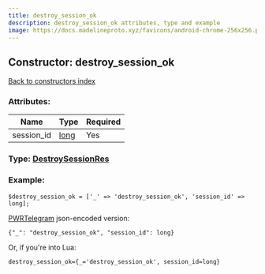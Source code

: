 ```yaml
---
title: destroy_session_ok
description: destroy_session_ok attributes, type and example
image: https://docs.madelineproto.xyz/favicons/android-chrome-256x256.png
---
```

## Constructor: destroy\_session\_ok  
[Back to constructors index](index.md)



### Attributes:

| Name     |    Type       | Required |
|----------|---------------|----------|
|session\_id|[long](../types/long.md) | Yes|



### Type: [DestroySessionRes](../types/DestroySessionRes.md)


### Example:

```
$destroy_session_ok = ['_' => 'destroy_session_ok', 'session_id' => long];
```  

[PWRTelegram](https://pwrtelegram.xyz) json-encoded version:

```
{"_": "destroy_session_ok", "session_id": long}
```


Or, if you're into Lua:  


```
destroy_session_ok={_='destroy_session_ok', session_id=long}

```


